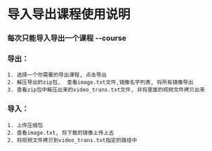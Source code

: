 # 导入导出课程使用说明

### 每次只能导入导出一个课程 --course

### 导出：
    1. 选择一个你需要的导出课程, 点击导出
    2. 解压导出的zip包,  查看image.txt文件,镜像名字列表, 将所有镜像导出
    3. 查看zip包中解压出来的video_trans.txt文件, 并将里面的视频文件拷贝出来
    
### 导入：
    1. 上传压缩包
    2. 查看image.txt, 将下载的镜像上传上去
    2. 将视频文件拷贝到video_trans.txt指定的路径中
    